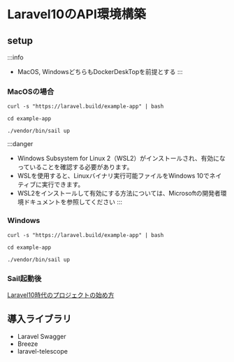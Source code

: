 # Laravel10のAPI環境構築

## setup

:::info

- MacOS, WindowsどちらもDockerDeskTopを前提とする
:::

### MacOSの場合

```shell
curl -s "https://laravel.build/example-app" | bash
```

```shell
cd example-app

./vendor/bin/sail up
```

:::danger

- Windows Subsystem for Linux 2（WSL2）がインストールされ、有効になっていることを確認する必要があります。
- WSLを使用すると、Linuxバイナリ実行可能ファイルをWindows 10でネイティブに実行できます。
- WSL2をインストールして有効にする方法については、Microsoftの開発者環境ドキュメントを参照してください
:::

### Windows

```shell
curl -s "https://laravel.build/example-app" | bash
```

```shell
cd example-app

./vendor/bin/sail up
```

### Sail起動後
[Laravel10時代のプロジェクトの始め方](https://zenn.dev/imah/articles/5d761f8f8c26fe)

## 導入ライブラリ

- Laravel Swagger
- Breeze
- laravel-telescope
